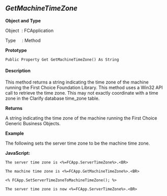 _GetMachineTimeZone_
--------------------

**Object and Type**

Object  : FCApplication

Type     : Method

**Prototype**

```
Public Property Get GetMachineTimeZone() As String
```

#### Description

This method returns a string indicating the time zone of the machine running the First Choice Foundation Library. This method uses a Win32 API call to retrieve the time zone. This may not exactly coordinate with a time zone in the Clarify database time_zone table.

**Returns**

A string indicating the time zone of the machine running the First Choice Generic Business Objects.

**Example**

The following sets the server time zone to be the machine time zone.

**JavaScript:**
```
The server time zone is <%=FCApp.ServerTimeZone%>.<BR>

The machine time zone is <%=FCApp.GetMachineTimeZone%>.<BR>

<% FCApp.SetServerTimeZoneToMachineTimeZone(); %>

The server time zone is now <%=FCApp.ServerTimeZone%>.<BR>
```